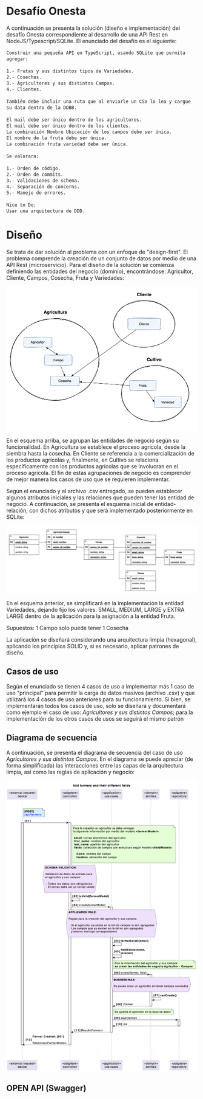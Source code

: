 # Desafío Onesta

A continuación se presenta la solución (diseño e implementación) del desafío Onesta correspondiente al desarrollo de una API Rest en NodeJS/Typescript/SQLite. El enunciado del desafío es el siguiente:

```
Construir una pequeña API en TypeScript, usando SQLite que permita agregar:

1.- Frutas y sus distintos tipos de Variedades.
2.- Cosechas.
3.- Agricultores y sus distintos Campos.
4.- Clientes.

También debe incluir una ruta que al enviarle un CSV lo lea y cargue su data dentro de la DDBB.

El mail debe ser único dentro de los agricultores.
El mail debe ser único dentro de los clientes.
La combinación Nombre Ubicación de los campos debe ser única.
El nombre de la fruta debe ser única.
La combinación fruta variedad debe ser única.

Se valorara:

1.- Orden de código.
2.- Orden de commits.
3.- Validaciones de schema.
4.- Separación de concerns.
5.- Manejo de errores.

Nice to Do:
Usar una arquitectura de DDD.
```

# Diseño

Se trata de dar solución al problema con un enfoque de "design-first". El problema comprende la creación de un conjunto de datos por medio de una API Rest (microservicio). Para el diseño de la solución se comienza definiendo las entidades del negocio (dominio), encontrándose: Agricultor, Cliente, Campos, Cosecha, Fruta y Variedades:

![Diagrama de componentes](docs/images/challenge-component.png)

En el esquema arriba, se agrupan las entidades de negocio según su funcionalidad. En Agricultura se establece el proceso agricola, desde la siembra hasta la cosecha. En Cliente se referencia a la comercialización de los productos agrícolas y, finalmente, en Cultivo se relaciona específicamente con los productos agrícolas que se involucran en el proceso agrícola. El fin de estas agrupaciones de negocio es comprender de mejor manera los casos de uso que se requieren implementar.

Según el enunciado y el archivo .csv entregado, se pueden establecer algunos atributos iniciales y las relaciones que pueden tener las entidad de negocio. A continuación, se presenta el esquema inicial de entidad-relación, con dichos atributos y que será implementado posteriormente en SQLite:

![Diagrama entidad relación](docs/images/challenge-entity-relation.png)

En el esquema anterior, se simplificará en la implementación la entidad Variedades, dejando fijo los valores: SMALL, MEDIUM, LARGE y EXTRA LARGE dentro de la aplicación para la asignación a la entidad Fruta.

Supuestos:
1 Campo solo puede tener 1 Cosecha

La aplicación se diseñará considerando una arquitectura limpia (hexagonal), aplicando los principios SOLID y, si es necesario, aplicar patrones de diseño.

## Casos de uso

Según el enunciado se tienen 4 casos de uso a implementar más 1 caso de uso "principal" para permitir la carga de datos masivos (archivo .csv) y que utilizará los 4 casos de uso anteriores para su funcionamiento. Si bien, se implementarán todos los casos de uso, solo se diseñará y documentará como ejemplo el caso de uso: *Agricultores y sus distintos Campos*; para la implementación de los otros casos de usos se seguirá el mismo patrón

## Diagrama de secuencia

A continuación, se presenta el diagrama de secuencia del caso de uso *Agricultores y sus distintos Campos*. En el diagrama se puede apreciar (de forma simplificada) las interacciones entre las capas de la arquitectura limpia, así como las reglas de aplicación y negocio:

![Diagrama de secuencia](docs/images/challenge-sequence-diagram.png)

## OPEN API (Swagger)




